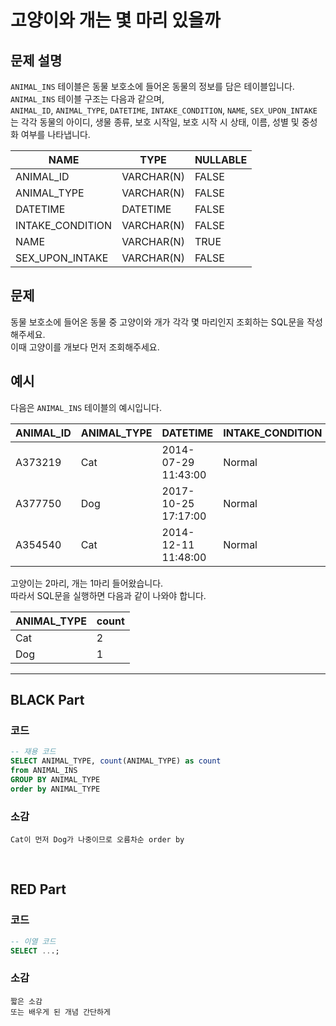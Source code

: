 # 고양이와 개는 몇 마리 있을까

## 문제 설명

`ANIMAL_INS` 테이블은 동물 보호소에 들어온 동물의 정보를 담은 테이블입니다.  
`ANIMAL_INS` 테이블 구조는 다음과 같으며,  
`ANIMAL_ID`, `ANIMAL_TYPE`, `DATETIME`, `INTAKE_CONDITION`, `NAME`, `SEX_UPON_INTAKE` 는 각각 동물의 아이디, 생물 종류, 보호 시작일, 보호 시작 시 상태, 이름, 성별 및 중성화 여부를 나타냅니다.

| NAME              | TYPE        | NULLABLE |
|-------------------|-------------|----------|
| ANIMAL_ID         | VARCHAR(N)  | FALSE    |
| ANIMAL_TYPE       | VARCHAR(N)  | FALSE    |
| DATETIME          | DATETIME    | FALSE    |
| INTAKE_CONDITION  | VARCHAR(N)  | FALSE    |
| NAME              | VARCHAR(N)  | TRUE     |
| SEX_UPON_INTAKE   | VARCHAR(N)  | FALSE    |


## 문제

동물 보호소에 들어온 동물 중 고양이와 개가 각각 몇 마리인지 조회하는 SQL문을 작성해주세요.  
이때 고양이를 개보다 먼저 조회해주세요.


## 예시

다음은 `ANIMAL_INS` 테이블의 예시입니다.

| ANIMAL_ID | ANIMAL_TYPE | DATETIME            | INTAKE_CONDITION | NAME  | SEX_UPON_INTAKE |
|-----------|-------------|---------------------|------------------|-------|-----------------|
| A373219   | Cat         | 2014-07-29 11:43:00 | Normal           | Ella  | Spayed Female   |
| A377750   | Dog         | 2017-10-25 17:17:00 | Normal           | Lucy  | Spayed Female   |
| A354540   | Cat         | 2014-12-11 11:48:00 | Normal           | Tux   | Neutered Male   |

고양이는 2마리, 개는 1마리 들어왔습니다.   
따라서 SQL문을 실행하면 다음과 같이 나와야 합니다.

| ANIMAL_TYPE | count |
|-------------|-------|
| Cat         | 2     |
| Dog         | 1     |

---

## BLACK Part

### 코드
```sql
-- 재용 코드
SELECT ANIMAL_TYPE, count(ANIMAL_TYPE) as count
from ANIMAL_INS
GROUP BY ANIMAL_TYPE
order by ANIMAL_TYPE 
```
### 소감
```plaintext
Cat이 먼저 Dog가 나중이므로 오름차순 order by
```

<br/>


## RED Part

### 코드
```sql
-- 이열 코드
SELECT ...;
```
### 소감
```plaintext
짧은 소감
또는 배우게 된 개념 간단하게
```
